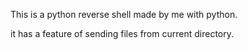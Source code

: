 This is a python reverse shell made by me with python.

it has a feature of sending files from current directory.

